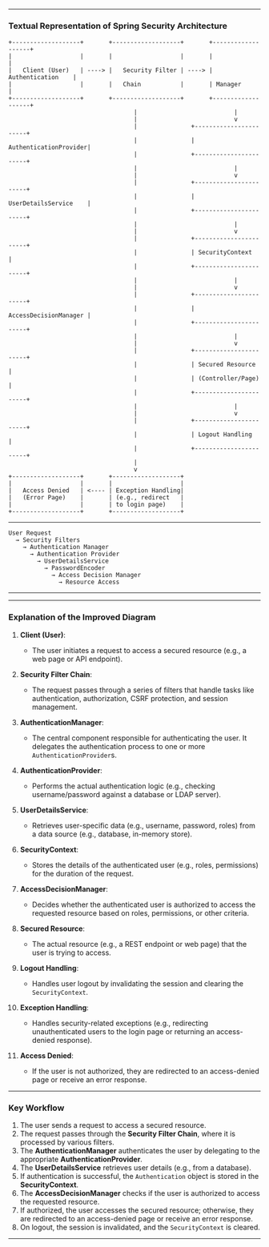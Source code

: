 
---

### **Textual Representation of Spring Security Architecture**

```
+-------------------+       +-------------------+       +-------------------+
|                   |       |                   |       |                   |
|   Client (User)   | ----> |   Security Filter | ----> | Authentication    |
|                   |       |   Chain           |       | Manager           |
+-------------------+       +-------------------+       +-------------------+
                                   |                           |
                                   |                           v
                                   |               +-----------------------+
                                   |               | AuthenticationProvider|
                                   |               +-----------------------+
                                   |                           |
                                   |                           v
                                   |               +-----------------------+
                                   |               | UserDetailsService    |
                                   |               +-----------------------+
                                   |                           |
                                   |                           v
                                   |               +-----------------------+
                                   |               | SecurityContext       |
                                   |               +-----------------------+
                                   |                           |
                                   |                           v
                                   |               +-----------------------+
                                   |               | AccessDecisionManager |
                                   |               +-----------------------+
                                   |                           |
                                   |                           v
                                   |               +-----------------------+
                                   |               | Secured Resource      |
                                   |               | (Controller/Page)     |
                                   |               +-----------------------+
                                   |                           |
                                   |                           v
                                   |               +-----------------------+
                                   |               | Logout Handling       |
                                   |               +-----------------------+
                                   |
                                   v
+-------------------+       +-------------------+
|                   |       |                   |
|   Access Denied   | <---- | Exception Handling|
|   (Error Page)    |       | (e.g., redirect   |
|                   |       | to login page)    |
+-------------------+       +-------------------+
```
---
```
User Request 
  → Security Filters 
    → Authentication Manager 
      → Authentication Provider 
        → UserDetailsService 
          → PasswordEncoder 
            → Access Decision Manager 
              → Resource Access
```

---
---

### **Explanation of the Improved Diagram**

1. **Client (User)**:
   - The user initiates a request to access a secured resource (e.g., a web page or API endpoint).

2. **Security Filter Chain**:
   - The request passes through a series of filters that handle tasks like authentication, authorization, CSRF protection, and session management.

3. **AuthenticationManager**:
   - The central component responsible for authenticating the user. It delegates the authentication process to one or more `AuthenticationProvider`s.

4. **AuthenticationProvider**:
   - Performs the actual authentication logic (e.g., checking username/password against a database or LDAP server).

5. **UserDetailsService**:
   - Retrieves user-specific data (e.g., username, password, roles) from a data source (e.g., database, in-memory store).

6. **SecurityContext**:
   - Stores the details of the authenticated user (e.g., roles, permissions) for the duration of the request.

7. **AccessDecisionManager**:
   - Decides whether the authenticated user is authorized to access the requested resource based on roles, permissions, or other criteria.

8. **Secured Resource**:
   - The actual resource (e.g., a REST endpoint or web page) that the user is trying to access.

9. **Logout Handling**:
   - Handles user logout by invalidating the session and clearing the `SecurityContext`.

10. **Exception Handling**:
    - Handles security-related exceptions (e.g., redirecting unauthenticated users to the login page or returning an access-denied response).

11. **Access Denied**:
    - If the user is not authorized, they are redirected to an access-denied page or receive an error response.

---

### **Key Workflow**
1. The user sends a request to access a secured resource.
2. The request passes through the **Security Filter Chain**, where it is processed by various filters.
3. The **AuthenticationManager** authenticates the user by delegating to the appropriate **AuthenticationProvider**.
4. The **UserDetailsService** retrieves user details (e.g., from a database).
5. If authentication is successful, the `Authentication` object is stored in the **SecurityContext**.
6. The **AccessDecisionManager** checks if the user is authorized to access the requested resource.
7. If authorized, the user accesses the secured resource; otherwise, they are redirected to an access-denied page or receive an error response.
8. On logout, the session is invalidated, and the `SecurityContext` is cleared.

---

